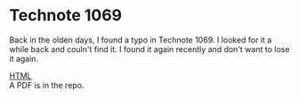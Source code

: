 # Technote 1069

Back in the olden days, I found a typo in Technote 1069. I looked for it a while back and couln't find it. I found it again recently and don't want to lose it again.



[HTML](https://preterhuman.net/macstuff/technotes/tn/tn1069.html)   
A PDF is in the repo.
